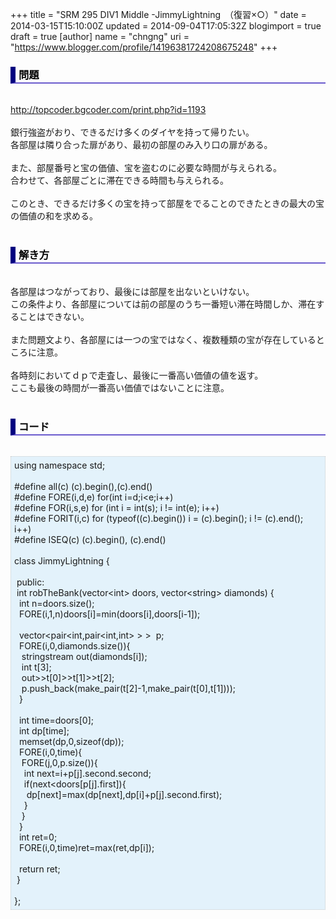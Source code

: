 +++
title = "SRM 295 DIV1 Middle -JimmyLightning　（復習×○）"
date = 2014-03-15T15:10:00Z
updated = 2014-09-04T17:05:32Z
blogimport = true
draft = true
[author]
	name = "chngng"
	uri = "https://www.blogger.com/profile/14196381724208675248"
+++

<div dir="ltr" style="text-align: left;" trbidi="on"><h3 style="border-bottom: 2px solid slateblue; border-left: 8px solid navy; color: black; padding: 0px 0px 1px 5px;">問題 </h3><br /><a href="http://topcoder.bgcoder.com/print.php?id=1193" target="_blank">http://topcoder.bgcoder.com/print.php?id=1193</a><br /><br />銀行強盗がおり、できるだけ多くのダイヤを持って帰りたい。<br />各部屋は隣り合った扉があり、最初の部屋のみ入り口の扉がある。<br /><br />また、部屋番号と宝の価値、宝を盗むのに必要な時間が与えられる。<br />合わせて、各部屋ごとに滞在できる時間も与えられる。<br /><br />このとき、できるだけ多くの宝を持って部屋をでることのできたときの最大の宝の価値の和を求める。<br /><br /><h3 style="border-bottom: 2px solid slateblue; border-left: 8px solid navy; color: black; padding: 0px 0px 1px 5px;">解き方 </h3><br />各部屋はつながっており、最後には部屋を出ないといけない。<br />この条件より、各部屋については前の部屋のうち一番短い滞在時間しか、滞在することはできない。<br /><br />また問題文より、各部屋には一つの宝ではなく、複数種類の宝が存在しているところに注意。<br /><br />各時刻においてｄｐで走査し、最後に一番高い価値の値を返す。<br />ここも最後の時間が一番高い価値ではないことに注意。<br /><br /><h3 style="border-bottom: 2px solid slateblue; border-left: 8px solid navy; color: black; padding: 0px 0px 1px 5px;">コード </h3><br /><div style="background-color: #e3f2fb; border: 1px dotted #CCCCCC; padding: 5px;">using namespace std;<br /><br />#define all(c) (c).begin(),(c).end()<br />#define FORE(i,d,e) for(int i=d;i&lt;e;i++)<br />#define FOR(i,s,e) for (int i = int(s); i != int(e); i++)<br />#define FORIT(i,c) for (typeof((c).begin()) i = (c).begin(); i != (c).end(); i++)<br />#define ISEQ(c) (c).begin(), (c).end()<br /><br />class JimmyLightning {<br /><br /><span class="Apple-tab-span" style="white-space: pre;"> </span>public:<br /><span class="Apple-tab-span" style="white-space: pre;"> </span>int robTheBank(vector&lt;int&gt; doors, vector&lt;string&gt; diamonds) {<br /><span class="Apple-tab-span" style="white-space: pre;">  </span>int n=doors.size();<br /><span class="Apple-tab-span" style="white-space: pre;">  </span>FORE(i,1,n)doors[i]=min(doors[i],doors[i-1]);<br /><br /><span class="Apple-tab-span" style="white-space: pre;">  </span>vector&lt;pair&lt;int,pair&lt;int,int&gt; &gt; &gt; &nbsp;p;<br /><span class="Apple-tab-span" style="white-space: pre;">  </span>FORE(i,0,diamonds.size()){<br /><span class="Apple-tab-span" style="white-space: pre;">   </span>stringstream out(diamonds[i]);<br /><span class="Apple-tab-span" style="white-space: pre;">   </span>int t[3];<br /><span class="Apple-tab-span" style="white-space: pre;">   </span>out&gt;&gt;t[0]&gt;&gt;t[1]&gt;&gt;t[2];<br /><span class="Apple-tab-span" style="white-space: pre;">   </span>p.push_back(make_pair(t[2]-1,make_pair(t[0],t[1])));<br /><span class="Apple-tab-span" style="white-space: pre;">  </span>}<br /><br /><span class="Apple-tab-span" style="white-space: pre;">  </span>int time=doors[0];<br /><span class="Apple-tab-span" style="white-space: pre;">  </span>int dp[time];<br /><span class="Apple-tab-span" style="white-space: pre;">  </span>memset(dp,0,sizeof(dp));<br /><span class="Apple-tab-span" style="white-space: pre;">  </span>FORE(i,0,time){<br /><span class="Apple-tab-span" style="white-space: pre;">   </span>FORE(j,0,p.size()){<br /><span class="Apple-tab-span" style="white-space: pre;">    </span>int next=i+p[j].second.second;<br /><span class="Apple-tab-span" style="white-space: pre;">    </span>if(next&lt;doors[p[j].first]){<br /><span class="Apple-tab-span" style="white-space: pre;">     </span>dp[next]=max(dp[next],dp[i]+p[j].second.first);<br /><span class="Apple-tab-span" style="white-space: pre;">    </span>}<br /><span class="Apple-tab-span" style="white-space: pre;">   </span>}<br /><span class="Apple-tab-span" style="white-space: pre;">  </span>}<br /><span class="Apple-tab-span" style="white-space: pre;">  </span>int ret=0;<br /><span class="Apple-tab-span" style="white-space: pre;">  </span>FORE(i,0,time)ret=max(ret,dp[i]);<br /><br /><span class="Apple-tab-span" style="white-space: pre;">  </span>return ret;<br /><span class="Apple-tab-span" style="white-space: pre;"> </span>}<br /><br />};</div></div>
